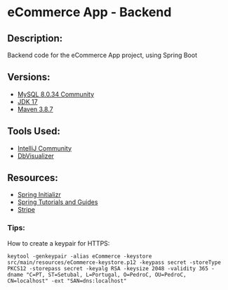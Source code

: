 # eCommerce App - Backend

## Description:
Backend code for the eCommerce App project, using Spring Boot

## Versions:
- [MySQL 8.0.34 Community](https://dev.mysql.com/downloads/installer/)
- [JDK 17](https://www.oracle.com/pt/java/technologies/downloads/)
- [Maven 3.8.7](https://maven.apache.org/download.cgi)

## Tools Used:
- [IntelliJ Community](https://www.jetbrains.com/idea/download)
- [DbVisualizer](https://www.dbvis.com/download/)

## Resources:
- [Spring Initializr](https://start.spring.io/)
- [Spring Tutorials and Guides](https://www.baeldung.com/)
- [Stripe](https://stripe.com/en-nl)

### Tips:
How to create a keypair for HTTPS:
```
keytool -genkeypair -alias eCommerce -keystore src/main/resources/eCommerce-keystore.p12 -keypass secret -storeType PKCS12 -storepass secret -keyalg RSA -keysize 2048 -validity 365 -dname "C=PT, ST=Setubal, L=Portugal, O=PedroC, OU=PedroC, CN=localhost" -ext "SAN=dns:localhost"
```